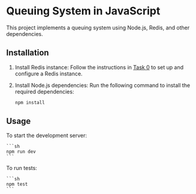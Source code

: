 # Queuing System in JavaScript

This project implements a queuing system using Node.js, Redis, and other dependencies.

## Installation

1. Install Redis instance:
   Follow the instructions in [Task 0](#task-0-install-a-redis-instance) to set up and configure a Redis instance.

2. Install Node.js dependencies:
   Run the following command to install the required dependencies:

   	```sh
   	npm install
   	```

## Usage
To start the development server:

	```sh
	npm run dev
	```
To run tests:

	```sh
	npm test
	```
